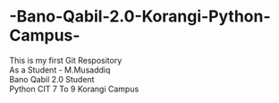 # -Bano-Qabil-2.0-Korangi-Python-Campus-
This is my first Git Respository
<br>
As a Student - M.Musaddiq
<br>
Bano Qabil 2.0 Student
<br>
Python CIT 7 To 9
Korangi Campus
